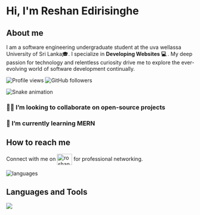 # Hi, I'm Reshan Edirisinghe 

## About me
<p> I am a software engineering undergraduate student at the uva wellassa University of Sri Lanka🎓. I specialize in <b>Developing Websites 💻 </b>. My deep passion for technology and relentless curiosity drive me to explore the ever-evolving world of software development continually. </p>

![Profile views](https://hits.seeyoufarm.com/api/count/incr/badge.svg?url=https://github.com/{Roshan-Sandaruwan}/{your-repo-name}&count_bg=%2379C83D&title_bg=%23555555&icon=github.svg&icon_color=%23E7E7E7&title=Profile%20Views&edge_flat=false)
![GitHub followers](https://img.shields.io/github/followers/Roshan-Sandaruwan?style=flat&logo=GitHub&color=rgb(254,1,136))

![Snake animation](https://raw.githubusercontent.com/clewoReshan/clewoReshan/output/github-contribution-grid-snake-dark.svg)

<h3> 🙌🏼 I’m looking to collaborate on open-source projects </h3>
<h3> 🌱 I’m currently learning MERN </h3>

## How to reach me
Connect with me on <a href="www.linkedin.com/in/reshan-edirisinghe" target="blank"><img align="center" src="https://raw.githubusercontent.com/rahuldkjain/github-profile-readme-generator/master/src/images/icons/Social/linked-in-alt.svg" alt="roshan-sandaruwan" height="30" width="40" /></a> for professional networking.


<img align="center" src="https://github-readme-stats.vercel.app/api/top-langs/?username=clewoReshan&&exclude_repo=clewoReshan&layout=compact&theme=dracula" alt="languages"/>

## Languages and Tools

<p align="left">
  <a href="https://skillicons.dev">
    <img src="https://skillicons.dev/icons?i=js,html,css,laravel,bootstrap,sass,react,nextjs,nodejs,php,mysql,python,androidstudio,arduino,figma,git,github,postman,vite,wordpress,selenium" />
  </a>
</p>

<!-- ![Roshan's GitHub stats](https://github-readme-stats.vercel.app/api?username=Roshan-Sandaruwan&show_icons=true&theme=dracula) -->



<!--

**Roshan-Sandaruwan/Roshan-Sandaruwan** is a ✨ _special_ ✨ repository because its `README.md` (this file) appears on your GitHub profile.

Here are some ideas to get you started:

- 🔭 I’m currently working on ...
- 🌱 I’m currently learning ...
- 👯 I’m looking to collaborate on ...
- 🤔 I’m looking for help with ...
- 💬 Ask me about ...
- 📫 How to reach me: ...
- 😄 Pronouns: ...
- ⚡ Fun fact: ...

-->
